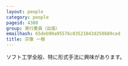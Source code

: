 ```yaml
---
layout: people
category: people
pageid: 4380
group: 実行委員（出版）
emailhash: 65deb90a95576c03521043d250b89ced
title: 宗像 一樹
---
```

ソフト工学全般、特に形式手法に興味があります。
